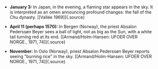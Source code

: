 ﻿-   **January 3:** In Japan, in the evening, a flaming star appears in the sky. It is interpreted as an omen announcing profound changes: the fall of the Chu dynasty. [\[Vallée 1969\]]{.source}

-   **April 11 (perhaps 1570):** In Bergen (Norway), the priest Absalon Pederssøn Beyer sees a ball of light, not as big as the Sun, with a white tail turning red at its end. [\[Armand/Holm-Hansen: UFOER OVER NORGE., 1971, 74\]]{.source}

-   **November:** In Oslo (Norway), priest Absalon Pederssøn Beyer reports seeing "burning rice" in the sky. [\[Armand/Holm-Hansen: UFOER OVER NORGE., 1971, 74\]]{.source}
